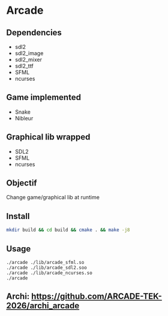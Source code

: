 # Arcade

## Dependencies

- sdl2
- sdl2_image
- sdl2_mixer
- sdl2_ttf
- SFML
- ncurses

## Game implemented

- Snake
- Nibleur

## Graphical lib wrapped

- SDL2
- SFML
- ncurses

## Objectif

Change game/graphical lib at runtime

## Install

```bash
mkdir build && cd build && cmake . && make -j8
```

## Usage

```
./arcade ./lib/arcade_sfml.so
./arcade ./lib/arcade_sdl2.soo
./arcade ./lib/arcade_ncurses.so
./arcade
```

## Archi: https://github.com/ARCADE-TEK-2026/archi_arcade
